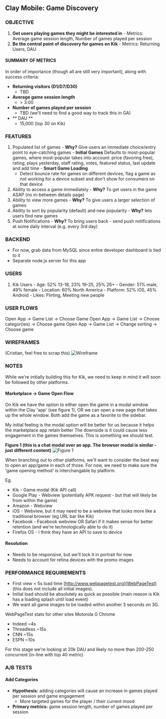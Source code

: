## Clay Mobile: Game Discovery

### OBJECTIVE

  1. **Get users playing games they might be interested in**
    - Metrics: Average game session length, Number of games played per session
  3. **Be the central point of discovery for games on Kik**
    - Metrics: Returning Users, DAU

#### SUMMARY OF METRICS

In order of importance (though all are still very important), along with success criteria:
  - **Returning visitors (D1/D7/D30)**
    - TBD
  - **Average game session length**
    - \> 3:00
  - **Number of games played per session**
    - TBD (we'll need to find a good way to track this in GA)
  - ** DAU **
    - 15,000 (top 30 on Kik)

### FEATURES

  1. Populated list of games
    - **Why?** Give users an immediate choice/entry point to eye-catching games
    - **Initial Games**  Defaults to most-popular games, where most-popular takes into account:
      price (favoring free), rating, plays yesterday, staff rating, votes, featured status, last update and add time
    - **Smart Game Loading**
      - Detect bounce rate for games on different devices, flag a game as not working for a device subset and don't show for consumers on that device
  2. Ability to access a game immediately
    - **Why?** To get users in the game ASAP (no in-between details page)
  3. Ability to view more games
    - **Why?** To give users a larger selection of games
  4. Ability to sort by popularity (default) and new popularity
    - **Why?** lets users find new games
  5. Push Notifications
    - **Why?** To bring users back
    - send push notifications at some daily interval (e.g. every 3rd day)

### BACKEND

  - For now, grab data from MySQL since entire developer dashboard is tied to it
  - Separate node.js server for this app

### USERS

  1. Kik Users
    - Age: 52% 13-18, 23% 19-25, 25% 26+
    - Gender: 51% male, 49% female
    - Location: 60% North America
    - Platform: 52% iOS, 45% Android
    - Likes: Flirting, Meeting new people

### USER FLOWS

Open App -> Game List -> Choose Game
Open App -> Game List -> Choose categor(ies) -> Choose game
Open App -> Game List -> Change sorting -> Choose game

### WIREFRAMES

(Cristian, feel free to scrap this)
![Wireframe](/../master/specs/resources/game-discovery.png?raw=true)

### NOTES

While we're initially building this for Kik, we need to keep in mind it will soon be followed by other platforms.

#### Marketplace -> Game Open Flow

On Kik we have the option to either open the game in a modal window within the Clay 'app' (see figure 1), OR we
can open a new page that takes up the whole window. Both add the game as a favorite to the sidebar.

My initial feeling is the modal option will be better for us because it helps the marketplace app retain better
The downside is it could cause less engagement in the games themselves. This is something we should test.

**Figure 1 (this is a chat modal over an app. The browser modal is similar - just different content)**
![Figure 1](/../master/specs/resources/kik-modal.png?raw=true)

When branching out to other platforms, we'll want to consider the best way to open an app/game in each of those.
For now, we need to make sure the 'game opening method' is interchangable by platform.

Eg.

  - Kik - Game modal (Kik API call)
  - Google Play - Webview (potentially APK request - but that will likely be from within the game)
  - Amazon - Webview
  - iOS - Webview, but it may need to be a webview that looks more like a traditional browser (eg URL bar like Kik)
  - Facebook - Facebook webview OR Safari if it makes sense for better retention (and we're technologically able to do it)
  - Firefox OS - I think they have an API to save to device

#### Resolution

  - Needs to be responsive, but we'll lock it in portrait for now
  - Needs to account for retina devices with the promo images

### PERFORMANCE REQUIREMENTS

  - First view < 5s load time [http://www.webpagetest.org](WebPageTest) (this does not include all initial images).
  - Initial load should be absolutely as quick as possible (main reason is Kik has a loading splash until load event)
  - We want all game images to be loaded within another 3 seconds on 3G.

WebPageTest stats for other sites Motorola G Chrome

  - Indeed ~4s
  - Threadless ~15s
  - CNN ~15s
  - ESPN ~10s

For this stage we're looking at 20k DAU and likely no more than 200-250 concurrent (in-line with top 40 metric)

### A/B TESTS

#### Add Categories

  - **Hypothesis:** adding categories will cause an increase in games played per session and game engagement
    - More targeted games for the player / their current mood
  - **Primary metrics:** game session length, number of games played per session
